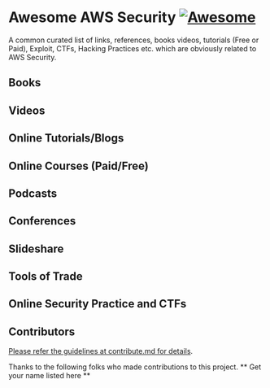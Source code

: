 # Awesome AWS Security [![Awesome](https://awesome.re/badge.svg)](https://awesome.re)
A common curated list of links, references, books videos, tutorials (Free or
Paid), Exploit, CTFs, Hacking Practices etc. which are obviously related to AWS Security.

## Books

## Videos

## Online Tutorials/Blogs

## Online Courses (Paid/Free)

## Podcasts

## Conferences

## Slideshare 

## Tools of Trade

## Online Security Practice and CTFs

## Contributors
[Please refer the guidelines at contribute.md for details](Contribute.md).

Thanks to the following folks who made contributions to this project. 
** Get your name listed here **
